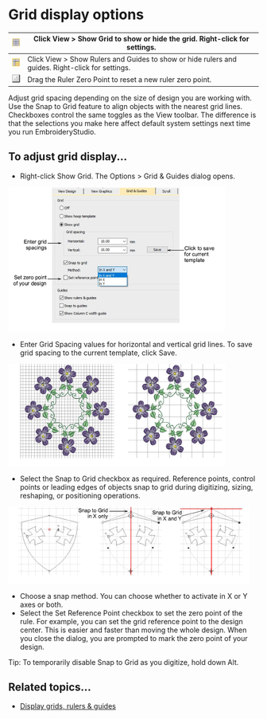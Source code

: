 # Grid display options

| ![ShowGrid.png](assets/ShowGrid.png)                       | Click View > Show Grid to show or hide the grid. Right-click for settings.                       |
| ---------------------------------------------------------- | ------------------------------------------------------------------------------------------------ |
| ![ShowRulersAndGuides.png](assets/ShowRulersAndGuides.png) | Click View > Show Rulers and Guides to show or hide rulers and guides. Right-click for settings. |
| ![RulerZeroPoint.png](assets/RulerZeroPoint.png)           | Drag the Ruler Zero Point to reset a new ruler zero point.                                       |

Adjust grid spacing depending on the size of design you are working with. Use the Snap to Grid feature to align objects with the nearest grid lines. Checkboxes control the same toggles as the View toolbar. The difference is that the selections you make here affect default system settings next time you run EmbroideryStudio.

## To adjust grid display...

- Right-click Show Grid. The Options > Grid & Guides dialog opens.

![settings00070.png](assets/settings00070.png)

- Enter Grid Spacing values for horizontal and vertical grid lines. To save grid spacing to the current template, click Save.

![settings00073.png](assets/settings00073.png)

- Select the Snap to Grid checkbox as required. Reference points, control points or leading edges of objects snap to grid during digitizing, sizing, reshaping, or positioning operations.

![settings00074.png](assets/settings00074.png)

- Choose a snap method. You can choose whether to activate in X or Y axes or both.
- Select the Set Reference Point checkbox to set the zero point of the rule. For example, you can set the grid reference point to the design center. This is easier and faster than moving the whole design. When you close the dialog, you are prompted to mark the zero point of your design.

Tip: To temporarily disable Snap to Grid as you digitize, hold down Alt.

## Related topics...

- [Display grids, rulers & guides](../../Basics/basics/Display_grids_rulers_guides)
